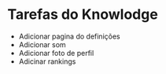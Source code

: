 # Tarefas do Knowlodge
* Adicionar pagina do definições
* Adicionar som
* Adicionar foto de perfil
* Adicinar rankings 
